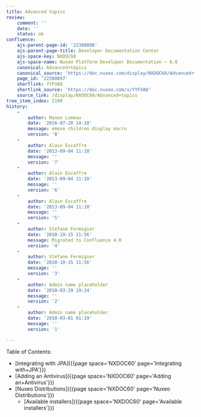 ```yaml
---
title: Advanced topics
review:
    comment: ''
    date: ''
    status: ok
confluence:
    ajs-parent-page-id: '22380898'
    ajs-parent-page-title: Developer Documentation Center
    ajs-space-key: NXDOC60
    ajs-space-name: Nuxeo Platform Developer Documentation — 6.0
    canonical: Advanced+topics
    canonical_source: 'https://doc.nuxeo.com/display/NXDOC60/Advanced+topics'
    page_id: '22380897'
    shortlink: YYFVAQ
    shortlink_source: 'https://doc.nuxeo.com/x/YYFVAQ'
    source_link: /display/NXDOC60/Advanced+topics
tree_item_index: 2100
history:
    -
        author: Manon Lumeau
        date: '2016-07-20 14:18'
        message: emove children display macro
        version: '8'
    -
        author: Alain Escaffre
        date: '2013-09-04 11:18'
        message: ''
        version: '7'
    -
        author: Alain Escaffre
        date: '2013-09-04 11:18'
        message: ''
        version: '6'
    -
        author: Alain Escaffre
        date: '2013-09-04 11:18'
        message: ''
        version: '5'
    -
        author: Stéfane Fermigier
        date: '2010-10-15 11:56'
        message: Migrated to Confluence 4.0
        version: '4'
    -
        author: Stéfane Fermigier
        date: '2010-10-15 11:56'
        message: ''
        version: '3'
    -
        author: Admin name placeholder
        date: '2010-03-29 19:24'
        message: ''
        version: '2'
    -
        author: Admin name placeholder
        date: '2010-03-01 01:19'
        message: ''
        version: '1'

---
```

Table of Contents:

*   [Integrating with JPA]({{page space='NXDOC60' page='Integrating with+JPA'}})
*   [Adding an Antivirus]({{page space='NXDOC60' page='Adding an+Antivirus'}})
*   [Nuxeo Distributions]({{page space='NXDOC60' page='Nuxeo Distributions'}})
    *   [Available installers]({{page space='NXDOC60' page='Available installers'}})
